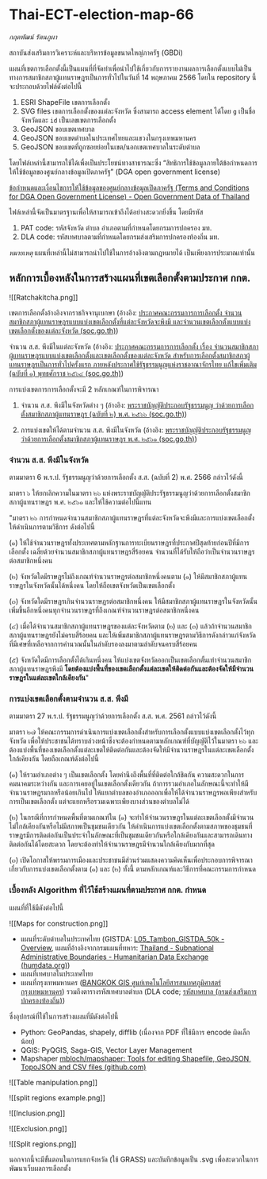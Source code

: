 # Thai-ECT-election-map-66

*กฤตพัฒน์ รัตนภูผา*

สถาบันส่งเสริมการวิเคราะห์และบริหารข้อมูลขนาดใหญ่ภาครัฐ (GBDi)

แผนที่เขตการเลือกตั้งนี้เป็นแผนที่ที่จัดทำเพื่อนำไปใช้เกี่ยวกับการรายงานผลการเลือกตั้งแบบไม่เป็นทางการสมาชิกสภาผู้แทนราษฎรเป็นการทั่วไปในวันที่ 14 พฤษภาคม 2566 โดยใน repository นี้จะประกอบด้วยไฟล์ดังต่อไปนี้

1. ESRI ShapeFile เขตการเลือกตั้ง
2. SVG files เขตการเลือกตั้งของแต่ละจังหวัด ซึ่งสามารถ access element ได้โดย `g` เป็นชื่อจังหวัดและ `id` เป็นเลขเขตการเลือกตั้ง
3. GeoJSON ขอบเขตเทศบาล
4. GeoJSON ขอบเขตตำบลในประเทศไทยและแขวงในกรุงเทพมหานคร
5. GeoJSON ขอบเขตที่ถูกซอยย่อยในเขต/นอกเขตเทศบาลในระดับตำบล

โดยไฟล์เหล่านี้สามารถใช้ได้เพื่อเป็นประโยชน์ทางสาธารณะซึ่ง “สิทธิการใช้ข้อมูลภายใต้ข้อกำหนดการให้ใช้ข้อมูลของศูนย์กลางข้อมูลเปิดภาครัฐ” (DGA open government license)

[ข้อกำหนดและเงื่อนไขการให้ใช้ข้อมูลของศูนย์กลางข้อมูลเปิดภาครัฐ (Terms and Conditions for DGA Open Government License) - Open Government Data of Thailand](https://data.go.th/pages/dga-open-government-license)

ไฟล์เหล่านี้จัดเป็นมาตรฐานเพื่อให้สามารถเข้าถึงได้อย่างสะดวกยิ่งขึ้น โดยมีรหัส

1. PAT code: รหัสจังหวัด ตำบล อำเภอตามที่กำหนดโดยกรมการปกครอง มท.
2. DLA code: รหัสเทศบาลตามที่กำหนดโดยกรมส่งเสริมการปกครองท้องถิ่น มท.

*หมายเหตุ* แผนที่เหล่านี้ไม่สามารถนำไปใช้ในการอ้างอิงตามกฎหมายได้ เป็นเพียงการประมาณเท่านั้น

## หลักการเบื้องหลังในการสร้างแผนที่เขตเลือกตั้งตามประกาศ กกต.

![[Ratchakitcha.png]]

เขตการเลือกตั้งอ้างอิงจากราชกิจจานุเบกษา (อ้างอิง: [ประกาศคณะกรรมการการเลือกตั้ง จำนวนสมาชิกสภาผู้แทนราษฎรแบบแบ่งเขตเลือกตั้งที่แต่ละจังหวัดจะพึงมี และจำนวนเขตเลือกตั้งแบบแบ่งเขตเลือกตั้งของแต่ละจังหวัด (soc.go.th)](https://ratchakitcha.soc.go.th/documents/140A023N0000000000500.pdf))

จำนวน ส.ส. พึงมีในแต่ละจังหวัด (อ้างอิง: [ประกาศคณะกรรมการการเลือกตั้ง เรื่อง จำนวนสมาชิกสภาผู้แทนราษฎรแบบแบ่งเขตเลือกตั้งและเขตเลือกตั้งของแต่ละจังหวัด สำหรับการเลือกตั้งสมาชิกสภาผู้แทนราษฎรเป็นการทั่วไปครั้งแรก ภายหลังประกาศใช้รัฐธรรมนูญแห่งราชอาณาจักรไทย แก้ไขเพิ่มเติม (ฉบับที่ ๑) พุทธศักราช ๒๕๖๔ (soc.go.th)](https://ratchakitcha.soc.go.th/documents/140A008N0000000003102.pdf))

การแบ่งเขตการการเลือกตั้งจะมี 2 หลักเกณฑ์ในการพิจารณา
1. จำนวน ส.ส. พึงมีในจังหวัดต่าง ๆ (อ้างอิง: [พระราชบัญญัติประกอบรัฐธรรมนูญ ว่าด้วยการเลือกตั้งสมาชิกสภาผู้แทนราษฎร (ฉบับที่ ๒) พ.ศ. ๒๕๖๖ (soc.go.th)](https://ratchakitcha.soc.go.th/documents/140A007N0000000000100.pdf))

2. การแบ่งเขตให้ได้ตามจำนวน ส.ส. พึงมีในจังหวัด (อ้างอิง: [พระราชบัญญัติประกอบรัฐธรรมนูญ ว่าด้วยการเลือกตั้งสมาชิกสภาผู้แทนราษฎร พ.ศ. ๒๕๖๑ (soc.go.th)](https://ratchakitcha.soc.go.th/documents/2147915.pdf))

### จำนวน ส.ส. พึงมีในจังหวัด
ตามมาตรา 6 พ.ร.ป. รัฐธรรมนูญว่าด้วยการเลือกตั้ง ส.ส. (ฉบับที่ 2) พ.ศ. 2566 กล่าวไว้ดังนี้

มาตรา ๖ ให้ยกเลิกความในมาตรา ๒๖ แห่งพระราชบัญญัติประรัฐธรรมนูญว่าด้วยการเลือกตั้งสมาชิกสภาผู้แทนราษฎร พ.ศ. ๒๕๖๑ และให้ใช้ความต่อไปนี้แทน

"มาตรา ๒๖ การกำหนดจำนวนสมาชิกสภาผู้แทนราษฎรที่แต่ละจังหวัดจะพึงมีและการแบ่งเขตเลือกตั้ง ให้ดำเนินการตามวิธีการ ดังต่อไปนี้

(๑) ให้ใช้จำนวนราษฎรทั้งประเทศตามหลักฐานการทะเบียนราษฎรที่ประกาศปีสุดท้ายก่อนปีที่มีการเลือกตั้ง เฉลี่ยด้วยจำนวนสมาชิกสภาผู้แทนราษฎรสี่ร้อยคน จำนวนที่ได้รับให้ถือว่าเป็นจำนวนราษฎรต่อสมาชิกหนึ่งคน

(๒) จังหวัดใดมีราษฎรไม่ถึงเกณฑ์จำนวนราษฎรต่อสมาชิกหนึ่งคนตาม (๑) ให้มีสมาชิกสภาผู้แทนราษฎรในจังหวัดนั้นได้หนึ่งคน โดยให้ถือเขตจังหวัดเป็นเขตเลือกตั้ง

(๓) จังหวัดใดมีราษฎรเกินจำนวนราษฎรต่อสมาชิกหนึ่งคน ให้มีสมาชิกสภาผู้แทนราษฎรในจังหวัดนั้นเพิ่มขึ้นอีกหนึ่งคนทุกจำนวนราษฎรที่ถึงเกณฑ์จำนวนราษฎรต่อสมาชิกหนึ่งคน

(๔) เมื่อได้จำนวนสมาชิกสภาผู้แทนราษฎรของแต่ละจังหวัดตาม (๒) และ (๓) แล้วถ้าจำนวนสมาชิกสภาผู้แทนราษฎรยังไม่ครบสี่ร้อยคน และให้เพิ่มสมาชิกสภาผู้แทนราษฎรตามวิธีการดังกล่าวแก่จังหวัดที่มีเศษที่เหลือจากการคำนวณนั้นในลำดับรองลงมาตามลำดับจนครบสี่ร้อยคน

(๕) จังหวัดใดมีการเลือกตั้งได้เกินหนึ่งคน ให้แบ่งเขตจังหวัดออกเป็นเขตเลือกตั้นเท่าจำนวนสมาชิกสภาผู้แทนราษฎรพึงมี **โดยต้องแบ่งพื้นที่ของเขตเลือกตั้งแต่ละเขตให้ติดต่อกันและต้องจัดให้มีจำนวนราษฎรในแต่ละเขตใกล้เคียงกัน**"

### การแบ่งเขตเลือกตั้งตามจำนวน ส.ส. พึงมี
ตามมาตรา 27 พ.ร.ป. รัฐธรรมนูญว่าด้วยการเลือกตั้ง ส.ส. พ.ศ. 2561 กล่าวไว้ดังนี้

มาตรา ๒๗ ให้คณะกรรมการดำเนินการแบ่งเขตเลือกตั้งสำหรับการเลือกตั้งแบบแบ่งเขตเลือกตั้งไว้ทุกจังหวัด เพื่อให้ประชาชนได้ทราบล่วงหน้าซึ่งจะต้องกำหนดตามหลักเกณฑ์ที่บัญญัติไว้ในมาตรา ๒๖ และต้องแบ่งพื้นที่ของเขตเลือกตั้งแต่ละเขตให้ติดต่อกันและต้องจัดให้มีจำนวนราษฎรในแต่ละเขตเลือกตั้งใกล้เคียงกัน โดยถือเกณฑ์ดังต่อไปนี้

(๑) ให้รวมอำเภอต่าง ๆ เป็นเขตเลือกตั้ง โดยคำนึงถึงพื้นที่ที่ติดต่อใกล้ชิดกัน ความสะดวกในการคมนาคมระหว่างกัน และการเคยอยู่ในเขตเลือกตั้งเดียวกัน ถ้าการรวมอำเภอในลักษณะนี้จะทำให้มีจำนวนราษฎรมากหรือน้อยเกินไป ให้แยกตำบลของอำเภอออกเพื่อให้ได้จำนวนราษฎรพอเพียงสำหรับการเป็นเขตเลือกตั้ง แต่จะแยกหรือรวมเฉพาะเพียงบางส่วนของตำบลไม่ได้

(๒) ในกรณีที่การกำหนดพื้นที่ตามเกณฑ์ใน (๑) จะทำให้จำนวนราษฎรในแต่ละเขตเลือกตั้งมีจำนวนไม่ใกล้เคียงกันหรือไม่มีสภาพเป็นชุมชนเดียวกัน ให้ดำเนินการแบ่งเขตเลือกตั้งตามสภาพของชุมชนที่ราษฎรมีการติดต่อกันเป็นประจำในลักษณะที่เป็นชุมชนเดียวกันหรือใกล้เคียงกันและสามารถเดินทางติดต่อกันได้โดยสะดวก โดยจะต้องทำให้จำนวนราษฎรมีจำนวนใกล้เคียงกับมากที่สุด

(๓) เปิดโอกาสให้พรรมการเมืองและประชาชนมีส่วนร่วมแสดงความคิดเห็นเพื่อประกอบการพิจารณาเกี่ยวกับการแบ่งเขตเลือกตั้งตาม (๑) และ (๒) ทั้งนี้ ตามหลักเกณฑ์และวิธีการที่คณะกรรมการกำหนด

### เบื้องหลัง Algorithm ที่ไว้ใช้สร้างแผนที่ตามประกาศ กกต. กำหนด

แผนที่ที่ใช้มีดังต่อไปนี้

![[Maps for construction.png]]

- แผนที่ระดับตำบลในประเทศไทย (GISTDA: [L05_Tambon_GISTDA_50k - Overview](https://gistdaportal.gistda.or.th/portal/home/item.html?id=635097fec40c4b72ad2d1a534071fffb), แผนที่อ้างอิงจากกรมแผนที่ทหาร: [Thailand - Subnational Administrative Boundaries - Humanitarian Data Exchange (humdata.org)](https://data.humdata.org/dataset/cod-ab-tha))
- แผนที่เทศบาลในประเทศไทย
- แผนที่กรุงเทพมหานคร ([BANGKOK GIS ศูนย์เทคโนโลยีสารสนเทศภูมิศาสตร์กรุงเทพมหานคร](http://www.bangkokgis.com/modules.php?m=download_shapefile))
รวมถึงตารางรหัสเทศบาลตำบล (DLA code; [รหัสเทศบาล (กรมส่งเสริมการปกครองท้องถิ่น)](http://www.dla.go.th/work/orginfo.pdf))

ซึ่งอุปกรณ์ที่ใช้ในการสร้างแผนที่มีดังต่อไปนี้
- Python: GeoPandas, shapely, difflib (เนื่องจาก PDF ที่ใช้มีการ encode ผิดเล็กน้อย)
- QGIS: PyQGIS, Saga-GIS, Vector Layer Management
- Mapshaper [mbloch/mapshaper: Tools for editing Shapefile, GeoJSON, TopoJSON and CSV files (github.com)](https://github.com/mbloch/mapshaper)

![[Table manipulation.png]]

![[split regions example.png]]

![[Inclusion.png]]

![[Exclusion.png]]

![[Split regions.png]]

นอกจากนี้จะมีขั้นตอนในการแยกจังหวัด (ใช้ GRASS) และบันทึกข้อมูลเป็น .svg เพื่อสะดวกในการพัฒนาเว็บผลการเลือกตั้ง
